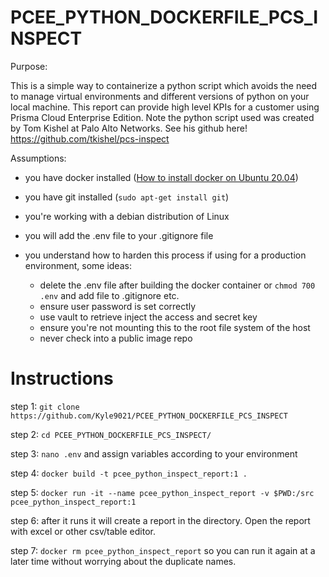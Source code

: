 # PCEE_PYTHON_DOCKERFILE_PCS_INSPECT
Purpose:

This is a simple way to containerize a python script which avoids the need to manage virtual environments and different versions of python on your local machine. This report can provide high level KPIs for a customer using Prisma Cloud Enterprise Edition. Note the python script used was created by Tom Kishel at Palo Alto Networks. See his github here! https://github.com/tkishel/pcs-inspect

Assumptions:

* you have docker installed ([How to install docker on Ubuntu 20.04](https://www.digitalocean.com/community/tutorials/how-to-install-and-use-docker-on-ubuntu-20-04))
* you have git installed (`sudo apt-get install git`)
* you're working with a debian distribution of Linux
* you will add the .env file to your .gitignore file
* you understand how to harden this process if using for a production environment, some ideas:
      
     * delete the .env file after building the docker container or `chmod 700 .env` and add file to .gitignore etc. 
     * ensure user password is set correctly
     * use vault to retrieve inject the access and secret key
     * ensure you're not mounting this to the root file system of the host
     * never check into a public image repo

# Instructions

step 1: `git clone https://github.com/Kyle9021/PCEE_PYTHON_DOCKERFILE_PCS_INSPECT`

step 2: `cd PCEE_PYTHON_DOCKERFILE_PCS_INSPECT/`

step 3: `nano .env` and assign variables according to your environment

step 4: `docker build -t pcee_python_inspect_report:1 .`

step 5: `docker run -it --name pcee_python_inspect_report -v $PWD:/src pcee_python_inspect_report:1`

step 6: after it runs it will create a report in the directory. Open the report with excel or other csv/table editor. 

step 7: `docker rm pcee_python_inspect_report` so you can run it again at a later time without worrying about the duplicate names. 
